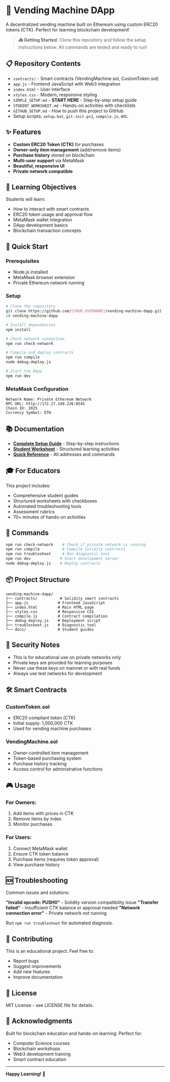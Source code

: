 # 🧃 Vending Machine DApp

A decentralized vending machine built on Ethereum using custom ERC20 tokens (CTK). Perfect for learning blockchain development!

> **📥 Getting Started**: Clone this repository and follow the setup instructions below. All commands are tested and ready to run!

## 📋 Repository Contents

- `contracts/` - Smart contracts (VendingMachine.sol, CustomToken.sol)
- `app.js` - Frontend JavaScript with Web3 integration
- `index.html` - User interface
- `styles.css` - Modern, responsive styling
- `SIMPLE_SETUP.md` - **START HERE** - Step-by-step setup guide
- `STUDENT_WORKSHEET.md` - Hands-on activities with checklists
- `GITHUB_SETUP.md` - How to push this project to GitHub
- Setup scripts: `setup.bat`, `git-init.ps1`, `compile.js`, etc.

## ✨ Features

- **Custom ERC20 Token (CTK)** for purchases
- **Owner-only item management** (add/remove items)
- **Purchase history** stored on blockchain
- **Multi-user support** via MetaMask
- **Beautiful, responsive UI**
- **Private network compatible**

## 🎯 Learning Objectives

Students will learn:
- How to interact with smart contracts
- ERC20 token usage and approval flow
- MetaMask wallet integration
- DApp development basics
- Blockchain transaction concepts

## 🚀 Quick Start

### Prerequisites
- Node.js installed
- MetaMask browser extension
- Private Ethereum network running

### Setup
```bash
# Clone the repository
git clone https://github.com/[YOUR_USERNAME]/vending-machine-dapp.git
cd vending-machine-dapp

# Install dependencies
npm install

# Check network connection
npm run check-network

# Compile and deploy contracts
npm run compile
node debug-deploy.js

# Start the DApp
npm run dev
```

### MetaMask Configuration
```
Network Name: Private Ethereum Network
RPC URL: http://172.27.149.226:8545
Chain ID: 2025
Currency Symbol: ETH
```

## 📚 Documentation

- **[Complete Setup Guide](SIMPLE_SETUP.md)** - Step-by-step instructions
- **[Student Worksheet](STUDENT_WORKSHEET.md)** - Structured learning activities
- **[Quick Reference](QUICK_REFERENCE.md)** - All addresses and commands

## 🎓 For Educators

This project includes:
- Comprehensive student guides
- Structured worksheets with checkboxes
- Automated troubleshooting tools
- Assessment rubrics
- 70+ minutes of hands-on activities

## 🔧 Commands

```bash
npm run check-network    # Check if private network is running
npm run compile          # Compile Solidity contracts
npm run troubleshoot     # Run diagnostic tool
npm run dev             # Start development server
node debug-deploy.js    # Deploy contracts
```

## 📦 Project Structure

```
vending-machine-dapp/
├── contracts/          # Solidity smart contracts
├── app.js             # Frontend JavaScript
├── index.html         # Main HTML page
├── styles.css         # Responsive CSS
├── compile.js         # Contract compilation
├── debug-deploy.js    # Deployment script
├── troubleshoot.js    # Diagnostic tool
└── docs/              # Student guides
```

## 🔐 Security Notes

- This is for educational use on private networks only
- Private keys are provided for learning purposes
- Never use these keys on mainnet or with real funds
- Always use test networks for development

## 🛠 Smart Contracts

### CustomToken.sol
- ERC20 compliant token (CTK)
- Initial supply: 1,000,000 CTK
- Used for vending machine purchases

### VendingMachine.sol
- Owner-controlled item management
- Token-based purchasing system
- Purchase history tracking
- Access control for administrative functions

## 🎮 Usage

### For Owners:
1. Add items with prices in CTK
2. Remove items by index
3. Monitor purchases

### For Users:
1. Connect MetaMask wallet
2. Ensure CTK token balance
3. Purchase items (requires token approval)
4. View purchase history

## 🆘 Troubleshooting

Common issues and solutions:

**"Invalid opcode: PUSH0"** - Solidity version compatibility issue
**"Transfer failed"** - Insufficient CTK balance or approval needed
**"Network connection error"** - Private network not running

Run `npm run troubleshoot` for automated diagnosis.

## 🤝 Contributing

This is an educational project. Feel free to:
- Report bugs
- Suggest improvements
- Add new features
- Improve documentation

## 📄 License

MIT License - see LICENSE file for details.

## 🎉 Acknowledgments

Built for blockchain education and hands-on learning. Perfect for:
- Computer Science courses
- Blockchain workshops
- Web3 development training
- Smart contract education

---

**Happy Learning! 🚀**
